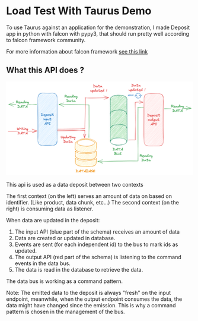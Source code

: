 # Load Test With Taurus Demo

To use Taurus against an application for the demonstration, I made
Deposit app in python with falcon with pypy3, that should run pretty well
according to falcon framework community.

For more information about falcon framework [see this link](https://falconframework.org)

## What this API does ?

![Deposit-API](../presentation/img/Deposit-API.png)

This api is used as a data deposit between two contexts

The first context (on the left) serves an amount of data on based on identifier. (Like product, data chunk, etc...)
The second context (on the right) is consuming data as listener.

When data are updated in the deposit:
1. The input API (blue part of the schema) receives an amount of data
2. Data are created or updated in database.
3. Events are sent (for each independent id) to the bus to mark ids as updated.
4. The output API (red part of the schema) is listening to the command events in the data bus.
5. The data is read in the database to retrieve the data.

The data bus is working as a command pattern.

Note: The emitted data to the deposit is always "fresh" on the input endpoint, meanwhile, when the output endpoint 
consumes the data, the data might have changed since the emission. This is why a command pattern is chosen in the 
management of the bus.


